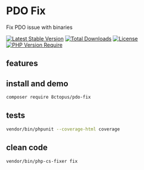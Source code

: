 # PDO Fix

Fix PDO issue with binaries

[![Latest Stable Version](http://poser.pugx.org/8ctopus/pdo-fix/v)](https://packagist.org/packages/8ctopus/pdo-fix) [![Total Downloads](http://poser.pugx.org/8ctopus/pdo-fix/downloads)](https://packagist.org/packages/8ctopus/pdo-fix) [![License](http://poser.pugx.org/8ctopus/pdo-fix/license)](https://packagist.org/packages/8ctopus/pdo-fix) [![PHP Version Require](http://poser.pugx.org/8ctopus/pdo-fix/require/php)](https://packagist.org/packages/8ctopus/pdo-fix)

## features


## install and demo

```sh
composer require 8ctopus/pdo-fix
```

## tests

```sh
vendor/bin/phpunit --coverage-html coverage
```

## clean code

```sh
vendor/bin/php-cs-fixer fix
```
